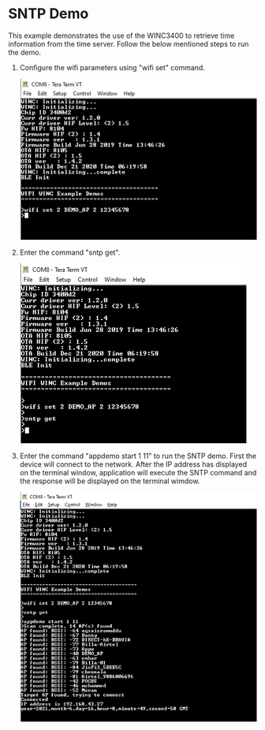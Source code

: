 
# SNTP Demo

This example demonstrates the use of the WINC3400 to retrieve time information from the time server. Follow the below mentioned steps to run the demo.

1. Configure the wifi parameters using "wifi set" command.

	![ping_demo_config](GUID-4DC916AC-6E5D-4F01-94F4-4D5AE0B066E8-low.png)

2.  Enter the command "sntp get".

	![sntp_get_cmd](GUID-F8E32739-E289-4A6C-92B4-53AF16981CD9-low.png)

3. Enter the command "appdemo start 1 11" to run the SNTP demo. First the device will connect to the network. After the IP address has displayed on the terminal window, application will execute the SNTP command and the response will be displayed on the terminal wimdow.

	![sntp_response](GUID-ADE1A652-CF0C-42B6-8C0E-1C124FA175F4-low.png)

